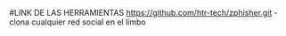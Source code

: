 #LINK DE LAS HERRAMIENTAS
https://github.com/htr-tech/zphisher.git - clona cualquier red social en
el limbo
